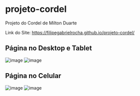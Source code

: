 # projeto-cordel
Projeto do Cordel de Milton Duarte

Link do Site: https://filipegabrielrocha.github.io/projeto-cordel/
## Página no Desktop e Tablet
![image](https://user-images.githubusercontent.com/94459039/216769809-158a7530-6799-414b-82ac-18bf210be1b1.png)
![image](https://user-images.githubusercontent.com/94459039/216769831-264cc8dc-ff7a-4a37-ab84-2f3a1a048c83.png)
## Página no Celular
![image](https://user-images.githubusercontent.com/94459039/216769870-b223142b-5886-4fb5-a2d4-b652aa4b3ac8.png)
![image](https://user-images.githubusercontent.com/94459039/216769891-eeda3771-07b3-450e-952f-ad36c970f55e.png)

